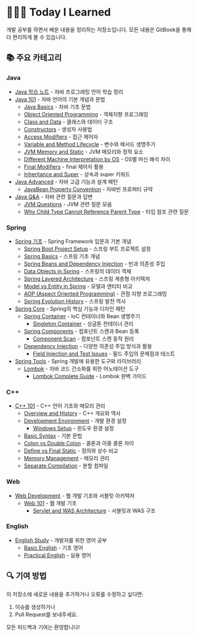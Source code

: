 # 👩🏻‍💻 Today I Learned

개발 공부를 하면서 배운 내용을 정리하는 저장소입니다. 모든 내용은 GitBook을 통해 더 편리하게 볼 수 있습니다.

## 📚 주요 카테고리

### Java
- [Java 학습 노트](./Java/README.md) - 자바 프로그래밍 언어 학습 정리
- [Java 101](./Java/101/README.md) - 자바 언어의 기본 개념과 문법
  - [Java Basics](./Java/101/java_basics.md) - 자바 기초 문법
  - [Object Oriented Programming](./Java/101/object_oriented_programming.md) - 객체지향 프로그래밍
  - [Class and Data](./Java/101/class_and_data.md) - 클래스와 데이터 구조
  - [Constructors](./Java/101/constructors.md) - 생성자 사용법
  - [Access Modifiers](./Java/101/access_modifiers.md) - 접근 제어자
  - [Variable and Method Lifecycle](./Java/101/variable_and_method_lifecycle.md) - 변수와 메서드 생명주기
  - [JVM Memory and Static](./Java/101/jvm_memory_and_static.md) - JVM 메모리와 정적 요소
  - [Different Machine Interpretation by OS](./Java/101/why_different_machine_interpretation_by_os.md) - OS별 머신 해석 차이
  - [Final Modifiers](./Java/101/final_modifiers.md) - final 제어자 활용
  - [Inheritance and Super](./Java/101/inheritance_and_super.md) - 상속과 super 키워드
- [Java Advanced](./Java/Java_Advanced/README.md) - 자바 고급 기능과 설계 패턴
  - [JavaBean Property Convention](./Java/Java_Advanced/JavaBeanPropertyConvention.md) - 자바빈 프로퍼티 규약
- [Java Q&A](./Java/QnA/README.md) - 자바 관련 질문과 답변
  - [JVM Questions](./Java/QnA/concepts/jvm_questions.md) - JVM 관련 질문 모음
  - [Why Child Type Cannot Reference Parent Type](./Java/QnA/concepts/why_child_cannot_reference_parent.md) - 타입 참조 관련 질문

### Spring
- [Spring 기초](./Spring/101/README.md) - Spring Framework 입문과 기본 개념
  - [Spring Boot Project Setup](./Spring/101/spring_boot_project_setup.md) - 스프링 부트 프로젝트 설정
  - [Spring Basics](./Spring/101/spring_basics.md) - 스프링 기초 개념
  - [Spring Beans and Dependency Injection](./Spring/101/spring_beans_and_dependency_injection.md) - 빈과 의존성 주입
  - [Data Objects in Spring](./Spring/101/data_objects_in_spring.md) - 스프링의 데이터 객체
  - [Spring Layered Architecture](./Spring/101/spring_layered_architecture.md) - 스프링 계층형 아키텍처
  - [Model vs Entity in Spring](./Spring/101/spring_model_vs_entity.md) - 모델과 엔티티 비교
  - [AOP (Aspect Oriented Programming)](./Spring/101/spring_aop.md) - 관점 지향 프로그래밍
  - [Spring Evolution History](./Spring/101/spring_evolution_history.md) - 스프링 발전 역사
- [Spring Core](./Spring/Core/README.md) - Spring의 핵심 기능과 디자인 패턴
  - [Spring Container](./Spring/Core/Container/README.md) - IoC 컨테이너와 Bean 생명주기
    - [Singleton Container](./Spring/Core/Container/Singleton_Container.md) - 싱글톤 컨테이너 관리
  - [Spring Components](./Spring/Core/Component/README.md) - 컴포넌트 스캔과 Bean 등록
    - [Component Scan](./Spring/Core/Component/Component_Scan.md) - 컴포넌트 스캔 동작 원리
  - [Dependency Injection](./Spring/Core/Injection/README.md) - 다양한 의존성 주입 방식과 활용
    - [Field Injection and Test Issues](./Spring/Core/Injection/FieldInjectionAndTestIssues.md) - 필드 주입의 문제점과 테스트
- [Spring Tools](./Spring/Tools/README.md) - Spring 개발에 유용한 도구와 라이브러리
  - [Lombok](./Spring/Tools/Lombok/README.md) - 자바 코드 간소화를 위한 어노테이션 도구
    - [Lombok Complete Guide](./Spring/Tools/Lombok/LombokGuide.md) - Lombok 완벽 가이드

### C++
- [C++ 101](./C++/101/README.md) - C++ 언어 기초와 메모리 관리
  - [Overview and History](./C++/101/cpp_overview_and_history.md) - C++ 개요와 역사
  - [Development Environment](./C++/101/cpp_development_environment.md) - 개발 환경 설정
    - [Windows Setup](./C++/101/windows_setup.md) - 윈도우 환경 설정
  - [Basic Syntax](./C++/101/cpp_basic_syntax.md) - 기본 문법
  - [Colon vs Double Colon](./C++/101/cpp_colon_vs_double_colon.md) - 콜론과 이중 콜론 차이
  - [Define vs Final Static](./C++/101/cpp_define_vs_final_static.md) - 정의와 상수 비교
  - [Memory Management](./C++/101/cpp_memory_management.md) - 메모리 관리
  - [Separate Compilation](./C++/101/cpp_separate_compilation.md) - 분할 컴파일

### Web
- [Web Development](./Web/README.md) - 웹 개발 기초와 서블릿 아키텍처
  - [Web 101](./Web/basics/README.md) - 웹 개발 기초
    - [Servlet and WAS Architecture](./Web/basics/servlet_was_architecture.md) - 서블릿과 WAS 구조

### English
- [English Study](./English/README.md) - 개발자를 위한 영어 공부
  - [Basic English](./English/basics/README.md) - 기초 영어
  - [Practical English](./English/practical/README.md) - 실용 영어

## 🔍 기여 방법

이 저장소에 새로운 내용을 추가하거나 오류를 수정하고 싶다면:
1. 이슈를 생성하거나
2. Pull Request를 보내주세요.

모든 피드백과 기여는 환영합니다!